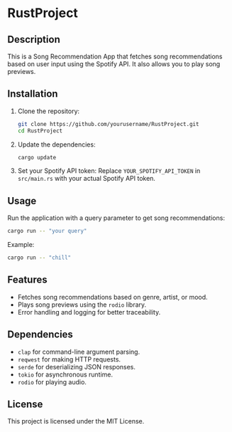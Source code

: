 # RustProject

## Description
This is a Song Recommendation App that fetches song recommendations based on user input using the Spotify API. It also allows you to play song previews.

## Installation
1. Clone the repository:
    ```sh
    git clone https://github.com/yourusername/RustProject.git
    cd RustProject
    ```

2. Update the dependencies:
    ```sh
    cargo update
    ```

3. Set your Spotify API token:
    Replace `YOUR_SPOTIFY_API_TOKEN` in `src/main.rs` with your actual Spotify API token.

## Usage
Run the application with a query parameter to get song recommendations:
```sh
cargo run -- "your query"
```

Example:
```sh
cargo run -- "chill"
```

## Features
- Fetches song recommendations based on genre, artist, or mood.
- Plays song previews using the `rodio` library.
- Error handling and logging for better traceability.

## Dependencies
- `clap` for command-line argument parsing.
- `reqwest` for making HTTP requests.
- `serde` for deserializing JSON responses.
- `tokio` for asynchronous runtime.
- `rodio` for playing audio.

## License
This project is licensed under the MIT License.
